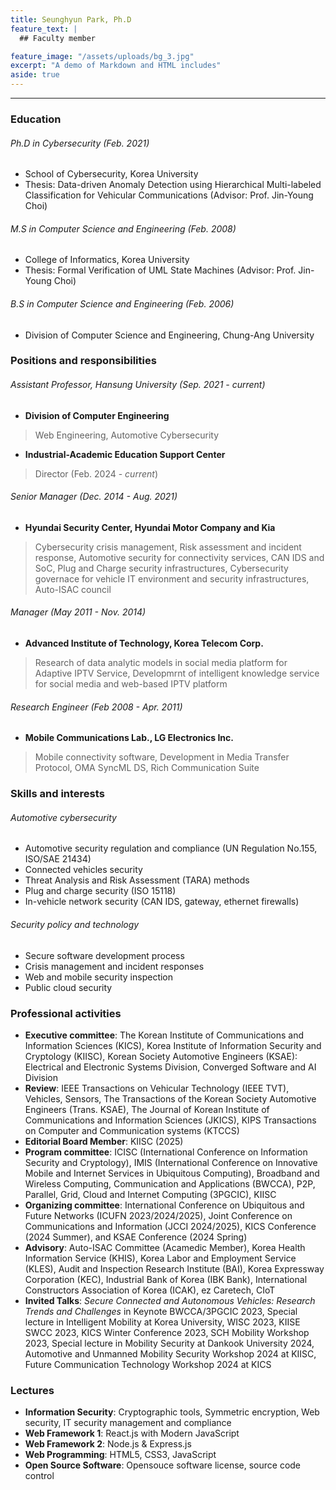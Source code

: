 ```yaml
---
title: Seunghyun Park, Ph.D
feature_text: |
  ## Faculty member

feature_image: "/assets/uploads/bg_3.jpg"
excerpt: "A demo of Markdown and HTML includes"
aside: true
---
```


* * *

### Education
###### Ph.D in Cybersecurity (Feb. 2021)
* School of Cybersecurity, Korea University
* Thesis: Data-driven Anomaly Detection using Hierarchical Multi-labeled Classification for Vehicular Communications (Advisor: Prof. Jin-Young Choi)

###### M.S in Computer Science and Engineering (Feb. 2008)
* College of Informatics, Korea University
* Thesis: Formal Verification of UML State Machines (Advisor: Prof. Jin-Young Choi)

###### B.S in Computer Science and Engineering (Feb. 2006)
* Division of Computer Science and Engineering, Chung-Ang University

### Positions and responsibilities
###### Assistant Professor, Hansung University (Sep. 2021 - _current_)
* **Division of Computer Engineering**
> Web Engineering, Automotive Cybersecurity
* **Industrial-Academic Education Support Center**
> Director (Feb. 2024 - _current_)

###### Senior Manager (Dec. 2014 - Aug. 2021)
* **Hyundai Security Center, Hyundai Motor Company and Kia**
> Cybersecurity crisis management, Risk assessment and incident response, Automotive security for connectivity services, CAN IDS and SoC, Plug and Charge security infrastructures, Cybersecurity governace for vehicle IT environment and security infrastructures, Auto-ISAC council

###### Manager (May 2011 - Nov. 2014)
* **Advanced Institute of Technology, Korea Telecom Corp.**
> Research of data analytic models in social media platform for Adaptive IPTV Service, Developmrnt of intelligent knowledge service for social media and web-based IPTV platform

###### Research Engineer (Feb 2008 - Apr. 2011)
* **Mobile Communications Lab., LG Electronics Inc.**
> Mobile connectivity software, Development in Media Transfer Protocol, OMA SyncML DS, Rich Communication Suite

### Skills and interests
###### Automotive cybersecurity
* Automotive security regulation and compliance (UN Regulation No.155, ISO/SAE 21434)
* Connected vehicles security
* Threat Analysis and Risk Assessment (TARA) methods
* Plug and charge security (ISO 15118)
* In-vehicle network security (CAN IDS, gateway, ethernet firewalls)

###### Security policy and technology
* Secure software development process
* Crisis management and incident responses
* Web and mobile security inspection
* Public cloud security

### Professional activities
* **Executive committee**: The Korean Institute of Communications and Information Sciences (KICS), Korea Institute of Information Security and Cryptology (KIISC), Korean Society Automotive Engineers (KSAE): Electrical and Electronic Systems Division, Converged Software and AI Division
* **Review**: IEEE Transactions on Vehicular Technology (IEEE TVT), Vehicles, Sensors, The Transactions of the Korean Society Automotive Engineers (Trans. KSAE), The Journal of Korean Institute of Communications and Information Sciences (JKICS), KIPS Transactions on Computer and Communication systems (KTCCS)
* **Editorial Board Member**: KIISC (2025)
* **Program committee**: ICISC (International Conference on Information Security and Cryptology), IMIS (International Conference on Innovative Mobile and Internet Services in Ubiquitous Computing), Broadband and Wireless Computing, Communication and Applications (BWCCA), P2P, Parallel, Grid, Cloud and Internet Computing (3PGCIC), KIISC
* **Organizing committee**: International Conference on Ubiquitous and Future Networks (ICUFN 2023/2024/2025), Joint Conference on Communications and Information (JCCI 2024/2025), KICS Conference (2024 Summer), and KSAE Conference (2024 Spring)
* **Advisory**: Auto-ISAC Committee (Acamedic Member), Korea Health Information Service (KHIS), Korea Labor and Employment Service (KLES), Audit and Inspection Research Institute (BAI), Korea Expressway Corporation (KEC), Industrial Bank of Korea (IBK Bank), International Constructors Association of Korea (ICAK), ez Caretech, CIoT
* **Invited Talks**: _Secure Connected and Autonomous Vehicles: Research Trends and Challenges_ in Keynote BWCCA/3PGCIC 2023, Special lecture in Intelligent Mobility at Korea University, WISC 2023, KIISE SWCC 2023, KICS Winter Conference 2023, SCH Mobility Workshop 2023, Special lecture in Mobility Security at Dankook University 2024, Automotive and Unmanned Mobility Security Workshop 2024 at KIISC, Future Communication Technology Workshop 2024 at KICS

### Lectures
* **Information Security**: Cryptographic tools, Symmetric encryption, Web security, IT security management and compliance
* **Web Framework 1**: React.js with Modern JavaScript
* **Web Framework 2**: Node.js & Express.js
* **Web Programming**: HTML5, CSS3, JavaScript
* **Open Source Software**: Opensouce software license, source code control

<!--

[A link](https://david.darn.es "A link")

Lorem ipsum dolor sit amet, consectetur adip* isicing elit, sed do eiusmod *tempor incididunt ut labore et dolore magna aliqua.

Duis aute irure dolor in [A link](https://david.darn.es "A link") reprehenderit in voluptate velit esse cillum **bold text** dolore eu fugiat nulla pariatur. Excepteur span element sint occaecat cupidatat non proident, sunt _italicised text_ in culpa qui officia deserunt mollit anim id `some code` est laborum.

* An item
* An item
* An item
* An item
* An item

1. Item one
2. Item two
3. Item three
4. Item four
5. Item five

> A simple blockquote

Some HTML...

``` html
<blockquote cite="http://www.imdb.com/title/tt0284978/quotes/qt1375101">
  <p>You planning a vacation, Mr. Sullivan?</p>
  <footer>
    <a href="http://www.imdb.com/title/tt0284978/quotes/qt1375101">Sunways Security Guard</a>
  </footer>
</blockquote>
```

...CSS...

``` css
blockquote {
  text-align: center;
  font-weight: bold;
}
blockquote footer {
  font-size: .8rem;
}
```

...and JavaScript

``` js
const blockquote = document.querySelector("blockquote")
const bolden = (keyString, string) =>
  string.replace(new RegExp(keyString, 'g'), '<strong>'+keyString+'</strong>')

blockquote.innerHTML = bolden("Mr. Sullivan", blockquote.innerHTML)
```

`Single line of code`

## HTML Includes

### Contact form

{% include site-form.html %}

``` html
{% raw %}{% include site-form.html %}{% endraw %}
```

### Demo map embed

{% include map.html id="1UT-2Z-Vg_MG_TrS5X2p8SthsJhc" title="Coffee shop map" %}

``` html
{% raw %}{% include map.html id="XXXXXX" title="Coffee shop map" %}{% endraw %}
```

### Button include

{% include button.html text="A button" link="https://david.darn.es" %}

{% include button.html text="A button with icon" link="https://twitter.com/daviddarnes" icon="twitter" %}

``` html
{% raw %}{% include button.html text="A button" link="https://david.darn.es" %}
{% include button.html text="A button with icon" link="https://twitter.com/daviddarnes" icon="twitter" %}{% endraw %}
```

### Icon include

{% include icon.html id="twitter" title="twitter" %} [{% include icon.html id="linkedin" title="twitter" %}](https://www.linkedin.com/in/daviddarnes)

``` html
{% raw %}{% include icon.html id="twitter" title="twitter" %}
[{% include icon.html id="linkedin" title="twitter" %}](https://www.linkedin.com/in/daviddarnes){% endraw %}
```

### Video include

{% include video.html id="zrkcGL5H3MU" title="Siteleaf tutorial video" %}

``` html
{% raw %}{% include video.html id="zrkcGL5H3MU" title="Siteleaf tutorial video" %}{% endraw %}
```


### Image includes

{% include figure.html image="https://picsum.photos/600/800?image=894" caption="Image with caption" width="300" height="800" %}

{% include figure.html image="https://picsum.photos/600/800?image=894" caption="Right aligned image" position="right" width="300" height="800" %}

{% include figure.html image="https://picsum.photos/600/800?image=894" caption="Left aligned image" position="left" width="300" height="800" %}

{% include figure.html image="https://picsum.photos/1600/800?image=894" alt="Image with just alt text" %}

``` html
{% raw %}{% include figure.html image="https://picsum.photos/600/800?image=894" caption="Image with caption" width="300" height="800" %}

{% include figure.html image="https://picsum.photos/600/800?image=894" caption="Right aligned image" position="right" width="300" height="800" %}

{% include figure.html image="https://picsum.photos/600/800?image=894" caption="Left aligned image" position="left" width="300" height="800" %}

{% include figure.html image="https://picsum.photos/1600/800?image=894" alt="Image with just alt text" %}{% endraw %}
```
-->
